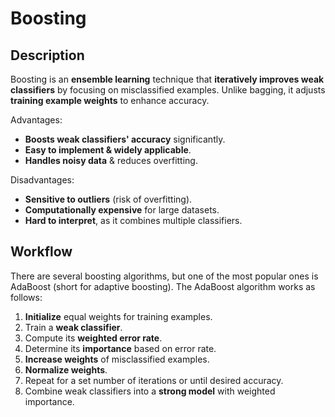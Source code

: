 # Boosting

## Description

Boosting is an **ensemble learning** technique that **iteratively improves weak classifiers** by focusing on misclassified examples. Unlike bagging, it adjusts **training example weights** to enhance accuracy.

Advantages:

- **Boosts weak classifiers' accuracy** significantly.
- **Easy to implement & widely applicable**.
- **Handles noisy data** & reduces overfitting.

Disadvantages:

- **Sensitive to outliers** (risk of overfitting).
- **Computationally expensive** for large datasets.
- **Hard to interpret**, as it combines multiple classifiers.

## Workflow

There are several boosting algorithms, but one of the most popular ones is AdaBoost (short for adaptive boosting). The AdaBoost algorithm works as follows:

1. **Initialize** equal weights for training examples.
2. Train a **weak classifier**.
3. Compute its **weighted error rate**.
4. Determine its **importance** based on error rate.
5. **Increase weights** of misclassified examples.
6. **Normalize weights**.
7. Repeat for a set number of iterations or until desired accuracy.
8. Combine weak classifiers into a **strong model** with weighted importance.
